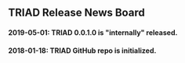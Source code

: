 ## TRIAD Release News Board

#### 2019-05-01: TRIAD 0.0.1.0 is "internally" released.

#### 2018-01-18: TRIAD GitHub repo is initialized.